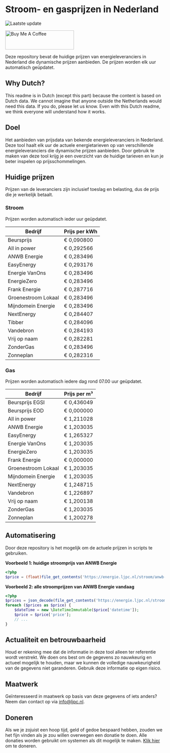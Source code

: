 # Stroom- en gasprijzen in Nederland

![Laatste update](https://img.shields.io/badge/laatste%20update-2023--11--18%2019%3A00%20CET-brightgreen)

<a href="https://www.buymeacoffee.com/Lars-" target="_blank"><img src="https://cdn.buymeacoffee.com/buttons/v2/default-orange.png" alt="Buy Me A Coffee" height="60" style="height: 60px !important;width: 217px !important;" ></a>

Deze repository bevat de huidige prijzen van energieleveranciers in Nederland die dynamische prijzen aanbieden. De prijzen worden elk uur automatisch geüpdatet.

## Why Dutch?

This readme is in Dutch (except this part) because the content is based on Dutch data. We cannot imagine that anyone outside the Netherlands would need this data. If you do, please let us know. Even with this Dutch readme, we think
everyone will understand how it works.

## Doel

Het aanbieden van prijsdata van bekende energieleveranciers in Nederland. Deze tool haalt elk uur de actuele energietarieven op van verschillende energieleveranciers die dynamische prijzen aanbieden. Door gebruik te maken van deze tool
krijg je een overzicht van de huidige tarieven en kun je beter inspelen op prijsschommelingen.

## Huidige prijzen

Prijzen van de leveranciers zijn inclusief toeslag en belasting, dus de prijs die je werkelijk betaalt.

### Stroom

Prijzen worden automatisch ieder uur geüpdatet.

 Bedrijf | Prijs per kWh 
---------|---------------
Beursprijs | € 0,090800
All in power | € 0,292566
ANWB Energie | € 0,283496
EasyEnergy | € 0,293176
Energie VanOns | € 0,283496
EnergieZero | € 0,283496
Frank Energie | € 0,287716
Groenestroom Lokaal | € 0,283496
Mijndomein Energie | € 0,283496
NextEnergy | € 0,284407
Tibber | € 0,284096
Vandebron | € 0,284193
Vrij op naam | € 0,282281
ZonderGas | € 0,283496
Zonneplan | € 0,282316


### Gas

Prijzen worden automatisch iedere dag rond 07.00 uur geüpdatet.

 Bedrijf | Prijs per m³ 
---------|--------------
Beursprijs EGSI | € 0,436049
Beursprijs EOD | € 0,000000
All in power | € 1,211028
ANWB Energie | € 1,203035
EasyEnergy | € 1,265327
Energie VanOns | € 1,203035
EnergieZero | € 1,203035
Frank Energie | € 0,000000
Groenestroom Lokaal | € 1,203035
Mijndomein Energie | € 1,203035
NextEnergy | € 1,248715
Vandebron | € 1,226897
Vrij op naam | € 1,200138
ZonderGas | € 1,203035
Zonneplan | € 1,200278


## Automatisering

Door deze repository is het mogelijk om de actuele prijzen in scripts te gebruiken.

**Voorbeeld 1: huidige stroomprijs van ANWB Energie**

```php
<?php
$price = (float)file_get_contents('https://energie.ljpc.nl/stroom/anwb-energie-nu.txt');

```

**Voorbeeld 2: alle stroomprijzen van ANWB Energie vandaag**

```php
<?php
$prices = json_decode(file_get_contents('https://energie.ljpc.nl/stroom/all-in-power-vandaag.json'),true);
foreach ($prices as $price) {
    $dateTime = new \DateTimeImmutable($price['datetime']);
    $price = $price['price'];
    // ...
}
```

## Actualiteit en betrouwbaarheid

Houd er rekening mee dat de informatie in deze tool alleen ter referentie wordt verstrekt. We doen ons best om de gegevens zo nauwkeurig en actueel mogelijk te houden, maar we kunnen de volledige nauwkeurigheid van de gegevens niet
garanderen. Gebruik deze informatie op eigen risico.

## Maatwerk

Geïnteresseerd in maatwerk op basis van deze gegevens of iets anders? Neem dan contact op
via [info@ljpc.nl](mailto:info@ljpc.nl?subject=Energie%20prijzen).

## Doneren

Als we je zojuist een hoop tijd, geld of gedoe bespaard hebben, zouden we het fijn vinden als je zou willen overwegen een
donatie te doen. Alle donaties worden gebruikt om systemen als dit mogelijk te
maken. [Klik hier](https://www.buymeacoffee.com/Lars-) om te doneren.
